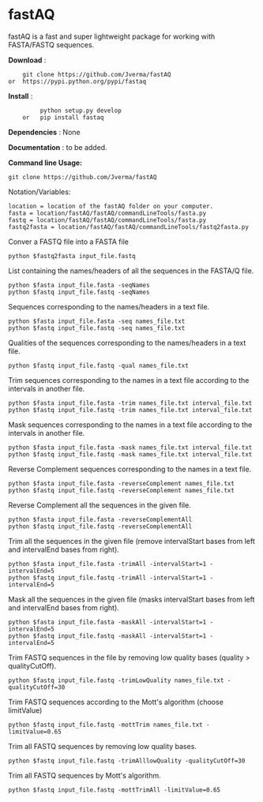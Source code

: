fastAQ
======

fastAQ is a fast and super lightweight package for working with FASTA/FASTQ sequences. 


<b>Download</b> : 

        git clone https://github.com/Jverma/fastAQ
    or  https://pypi.python.org/pypi/fastaq

<b>Install</b> :

             python setup.py develop 
        or   pip install fastaq
                

<b>Dependencies</b> : None

<b>Documentation</b> : to be added.

<b>Command line Usage:</b>

    git clone https://github.com/Jverma/fastAQ
    
Notation/Variables:
    
    location = location of the fastAQ folder on your computer.
    fasta = location/fastAQ/fastAQ/commandLineTools/fasta.py
    fastq = location/fastAQ/fastAQ/commandLineTools/fasta.py
    fastq2fasta = location/fastAQ/fastAQ/commandLineTools/fastq2fasta.py


Conver a FASTQ file into a FASTA file

    python $fastq2fasta input_file.fastq 
  
List containing the names/headers of all the sequences in the FASTA/Q file.
    
    python $fasta input_file.fasta -seqNames 
    python $fastq input_file.fastq -seqNames
    
Sequences corresponding to the names/headers in a text file. 
  
    python $fasta input_file.fasta -seq names_file.txt
    python $fastq input_file.fastq -seq names_file.txt
    
Qualities of the sequences corresponding to the names/headers in a text file.

    python $fastq input_file.fastq -qual names_file.txt

Trim sequences corresponding to the names in a text file according to the intervals in another file. 
  
    python $fasta input_file.fasta -trim names_file.txt interval_file.txt
    python $fastq input_file.fastq -trim names_file.txt interval_file.txt
    
Mask sequences corresponding to the names in a text file according to the intervals in another file.

    python $fasta input_file.fasta -mask names_file.txt interval_file.txt
    python $fastq input_file.fastq -mask names_file.txt interval_file.txt
    
Reverse Complement sequences corresponding to the names in a text file. 
  
    python $fasta input_file.fasta -reverseComplement names_file.txt
    python $fastq input_file.fastq -reverseComplement names_file.txt
    
Reverse Complement all the sequences in the given file. 

    python $fasta input_file.fasta -reverseComplementAll
    python $fastq input_file.fastq -reverseComplementAll
    
Trim all the sequences in the given file (remove intervalStart bases from left and intervalEnd bases from right). 

    python $fasta input_file.fasta -trimAll -intervalStart=1 -intervalEnd=5
    python $fastq input_file.fastq -trimAll -intervalStart=1 -intervalEnd=5
    
Mask all the sequences in the given file (masks intervalStart bases from left and intervalEnd bases from right). 

    python $fasta input_file.fasta -maskAll -intervalStart=1 -intervalEnd=5
    python $fastq input_file.fastq -maskAll -intervalStart=1 -intervalEnd=5
    
    
Trim FASTQ sequences in the file by removing low quality bases (quality > qualityCutOff).

    python $fastq input_file.fastq -trimLowQuality names_file.txt -qualityCutOff=30
    
Trim FASTQ sequences according to the Mott's algorithm (choose limitValue)

    python $fastq input_file.fastq -mottTrim names_file.txt -limitValue=0.65
    
Trim all FASTQ sequences by removing low quality bases. 

    python $fastq input_file.fastq -trimAlllowQuality -qualityCutOff=30
    
Trim all FASTQ sequences by Mott's algorithm. 

    python $fastq input_file.fastq -mottTrimAll -limitValue=0.65

    
    
    

 
